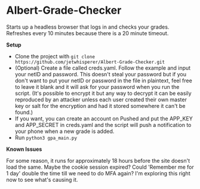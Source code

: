 # Albert-Grade-Checker

Starts up a headless browser that logs in and checks your grades. Refreshes every 10 minutes because there is a 20 minute timeout. 

**Setup**
- Clone the project with `git clone https://github.com/jetwhisperer/Albert-Grade-Checker.git` 
- (Optional) Create a file called creds.yaml. Follow the example and input your netID and password. This doesn't steal your password but if you don't want to put your netID or password in the file in plaintext, feel free to leave it blank and it will ask for your password when you run the script. (It's possible to encrypt it but any way to decrypt it can be easily reproduced by an attacker unless each user created their own master key or salt for the encryption and had it stored somewhere it can't be found.) 
- If you want, you can create an account on Pushed and put the APP_KEY and APP_SECRET in creds.yaml and the script will push a notification to your phone when a new grade is added.
- Run `python3 gpa_main.py`

**Known Issues**

For some reason, it runs for approximately 18 hours before the site doesn't load the same. Maybe the cookie session expired? Could 'Remember me for 1 day' double the time till we need to do MFA again? I'm exploring this right now to see what's causing it.
